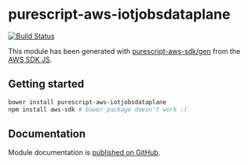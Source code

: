 # purescript-aws-iotjobsdataplane

[![Build Status](https://app.wercker.com/status/5909b9e96d1080804b17a28f72f87b6b/s/master)](https://app.wercker.com/project/byKey/5909b9e96d1080804b17a28f72f87b6b)

This module has been generated with [purescript-aws-sdk/gen](https://github.com/purescript-aws-sdk/gen) from the [AWS SDK JS](https://github.com/aws/aws-sdk-js).

## Getting started

```sh
bower install purescript-aws-iotjobsdataplane
npm install aws-sdk # bower package doesn't work :(
```

## Documentation

Module documentation is [published on GitHub](https://github.com/purescript-aws-sdk/purescript-aws-iotjobsdataplane/tree/master/docs).
